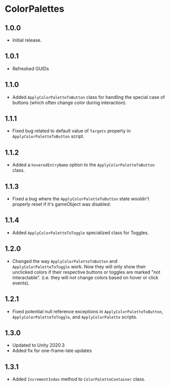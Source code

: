 # ColorPalettes

## 1.0.0

- Initial release.

## 1.0.1

- Refreshed GUIDs

## 1.1.0

- Added `ApplyColorPaletteToButton` class for handling the special case of buttons (which often change color during interaction).

## 1.1.1

- Fixed bug related to default value of `Targets` property in `ApplyColorPaletteToButton` script.

## 1.1.2

- Added a `hoveredEntryName` option to the `ApplyColorPaletteToButton` class.

## 1.1.3

- Fixed a bug where the `ApplyColorPaletteToButton` state wouldn't properly reset if it's gameObject was disabled.

## 1.1.4

- Added `ApplyColorPaletteToToggle` specialized class for Toggles.

## 1.2.0

- Changed the way `ApplyColorPaletteToButton` and `ApplyColorPaletteToToggle` work. Now they will only show their unclicked colors if their respective buttons or toggles are marked "not interactable". (i.e. they will not change colors based on hover or click events).

## 1.2.1

- Fixed potential null reference exceptions in `ApplyColorPaletteToButton`, `ApplyColorPaletteToToggle`, and `ApplyColorPalette` scripts.

## 1.3.0

- Updated to Unity 2020.3
- Added fix for one-frame-late updates

## 1.3.1

- Added `IncrementIndex` method to `ColorPaletteContainer` class.